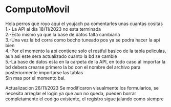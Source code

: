 # ComputoMovil
Hola perros que royo aqui el youjach pa comentarles unas cuantas cositas  
1.- La API al dia 18/11/2023 no esta terminada  
2.-Esto mismo ya que la base de datos falta cambiarla  
3.-Una vez la bd corra como bocho tuneado pos ya se podra hacer la api bien  
4.-Por el momento la api contiene solo el restful basico de la tabla peliculas, aun asi este sera actualizado cuanto la bd se cambie  
5.-La base de datos esta en la carpeta de la API, en todo caso al importar la bd debera crearse primero la bd con el nombre del archivo para posteriormente importarse las tablas  
Sin mas por el momento bai.


Actualizacion 26/11/2023
Se modificaron visualmente los formularios, se necesita arreglar el login ya que aun no queda, pueden borrar completamente el codigo existente, el registro sigue jalando como siempre